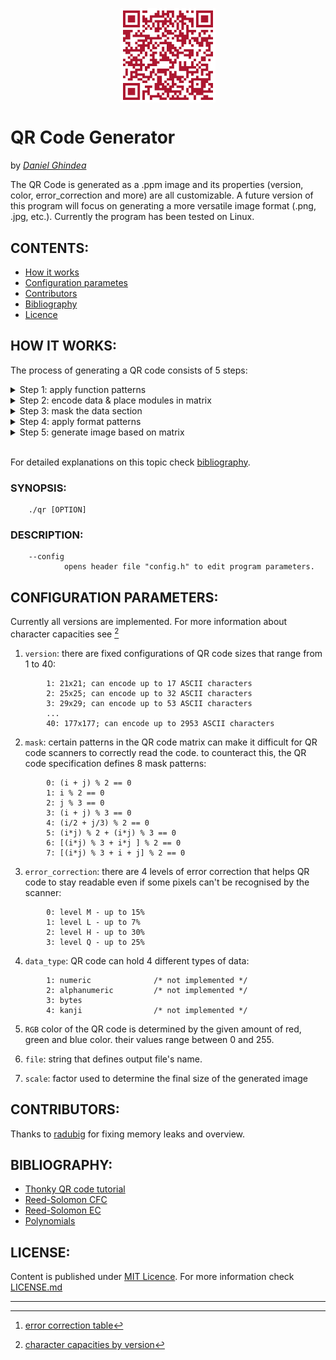 <img 
    style="display: block; 
           margin-left: auto;
           margin-right: auto;
           width: 30%;"
    src="./git_aux/QR.png" 
    alt="https://github.com/Ghindea/QR_code_beta">
</img>
# **QR Code Generator**
by [*Daniel Ghindea*](https://github.com/Ghindea)

 The QR Code is generated as a .ppm image and its properties (version, color, error_correction and more) are all customizable. A future version of this program will focus on generating a more versatile image format (.png, .jpg, etc.). Currently the program has been tested on Linux.

## CONTENTS:

- [How it works](#how-it-works)
- [Configuration parametes](#configuration-parameters)
- [Contributors](#contributors)
- [Bibliography](#bibliography)
- [Licence](#license)

## HOW IT WORKS:
The process of generating a QR code consists of 5 steps:

<details><summary> Step 1: apply function patterns               </summary>

- *Finder Patterns* are unique blocks of 7x7 modules used to orient the QR code in the correct position for decoding.
- *Separators* are used to distinguish the finder patterns from the rest of the QR code.
- *Timing Patterns* are used to accurately determine the size of the data grid.
- *Alignment Patterns* are used to straighten out QR Codes drawn on a curved surface. Depending of the selected QR version more or less alignment patterns can be placed.
- *Dark Module* is a single module that is always set on 1

<img style="display: block; width: 40%;"
    src="./git_aux/patterns.png" 
    alt="patterns placement">
</img>

QR code version 2
</details>
<details><summary> Step 2: encode data & place modules in matrix </summary>
<br>

**PART I**

For the beginning the input string has to be processed into a data string.
The first 4 bits of the data string represent the *Mode Indicator*

>| Mode name              | Mode Indicator |
>|------------------------|:--------------:|
>| Numeric mode           |  0001          |
>| Alphanumeric mode      |  0010          |
>| Byte mode              |  0100          |
>| Kanji mode             |  1000          |

Next, the *Character Count Indicator* needs to be added in a group of x bits, where x depends on QR code version (check [len_bit_no()](./src/step2.c)). After that, based on the selected mode, the encoded input string needs to be added. In the end, the obtained string has to be broken up into 8-bit Codewords and padded with 0s if necessary (if its length isn't a multiple of 8 more 0s are required and, if it's still too short, it will be filled with 236 and 17 until maximum capacity is reached).

---
**PART II** 

To ensure that the data is read correctly by the scanner it's required to generate error correction codewords for comparison. This process uses *Reed-Solomon method* for error correction. In a nutshell, it performs a polynomial division between the polynomial with coefficients made of data string elements and the generator polynomial (check Reed-Solomon documentation). The key of this process is finite field arithmetic ( GF(256) ).

<img style="display: block; width: 75%;"
    src="./git_aux/codewords.png" 
    alt="encoding results">
</img>

Codewords obtained for "Hello world!" input in a version 1 QR code.

To arrange the codewords correctly into the matrix it's necessary to break the data string into groups and groups into blocks in a suitable manner for the given version of QR code. Then,  an error correction array of codewords will be generated for every block. For more information see [^2].

---
**PART III**

Once the data has been encoded and error correction was generated it's time to place the codewords into the matrix. For this part it's required to interleave the blocks.

<img style="display: block; width: 75%;"
    src="./git_aux/interleaved.png" 
    alt="interleaving results">
</img>

Final Message Codewords obtained for "Hello world!" input in a version 5-Q QR code.

<img style="display: block; width: 50%;"
    src="./git_aux/data_placement.png" 
    alt="https://en.wikiversity.org/wiki/File:QR_Code_Unmasked.svg">
</img>

Placing final message codewords in a version 1 QR code.

</details>
<details><summary> Step 3: mask the data section                 </summary>
<br>
To avoid the appearance of patterns that may disturb the scanning process is necessary to apply a mask. A mask pattern changes which modules are 1 and which are 0. To automaticaly determine which is the best mask a penalty score is calculated for each variant and the pattern with the lowest score is chosen.

<br>
<img style="display: block; width: 60%;"
    src="./git_aux/mask.png" 
    alt="https://en.wikiversity.org/wiki/File:QR_Code_Masking_Example.svg">
</img>
<img style="display: block; width: 60%;"
    src="./git_aux/mask_patterns.png" 
    alt="https://en.wikiversity.org/wiki/File:QR_Code_Mask_Patterns.svg">
</img>

[> source](https://en.wikiversity.org/wiki/Reed%E2%80%93Solomon_codes_for_coders#QR_code_structure)
</details>
<details><summary> Step 4: apply format patterns                 </summary>
<br>
The format pattern is used to encode which mask pattern and which error correction level are in use. The first 2 bits in the format string represent the error correction and the next 3 the mask applied.

<br>

>| EC level  | Bits | Integer Equivalent |
>|-----------|:----:|:------------------:|
>| L         |  01  |    1               |
>| M         |  00  |    0               |
>| Q         |  11  |    3               |
>| H         |  10  |    2               |

After that, the format string is processed similary to the data string, which results in a string with 15 bits that is placed like this:

<img style="width: 40%;"
    src="./git_aux/format_pattern.png" 
    alt="format pattern"/>

For versions >= 7 a special pattern is required to identify version information.

<img style="width: 57%;"
    src="./git_aux/format_special_pattern.png" 
    alt="format pattern" />

</details>
<details><summary> Step 5: generate image based on matrix        </summary>
<br>
Currently the only image format that can be generated is .pmm. Its structure is quite simple:

>       P6              # magic number 
>       115 115         # image width & height
>       255             # maximum color value (ranges between 0-255)
>       0 0 0     0  0  0     0 1 0  ...        # (width * height) groups of binary data
>       5 1 8     11 3 12     4 6 11 ...        # that represent the RGB color values 
>       ...       ...         ...               # of each corresponding pixel 

Since a QR code only has values of 0s and 1s, the .ppm file will contain only white pixels (255 255 255) and a specific color (0 0 0 - black by default). Because the dimensions of the data matrix depends on the selected version a scale variable was implemented to make images of the same size.

.png image format will be implemented soon 
</details>
<br>


For detailed explanations on this topic check [bibliography](#bibliography).

###  SYNOPSIS:
        ./qr [OPTION]
###  DESCRIPTION:
        --config
                opens header file "config.h" to edit program parameters.

## CONFIGURATION PARAMETERS:

Currently all versions are implemented. For more information about character capacities see [^1]
1. `version`: there are fixed configurations of QR code sizes that range from 1 to 40: 
```
        1: 21x21; can encode up to 17 ASCII characters
        2: 25x25; can encode up to 32 ASCII characters
        3: 29x29; can encode up to 53 ASCII characters
        ...
        40: 177x177; can encode up to 2953 ASCII characters
```                
      
2. `mask`: certain patterns in the QR code matrix can make it difficult for QR code scanners to correctly read the code. to counteract this, the QR code specification defines 8 mask patterns:
```
        0: (i + j) % 2 == 0
        1: i % 2 == 0
        2: j % 3 == 0
        3: (i + j) % 3 == 0
        4: (i/2 + j/3) % 2 == 0
        5: (i*j) % 2 + (i*j) % 3 == 0
        6: [(i*j) % 3 + i*j ] % 2 == 0
        7: [(i*j) % 3 + i + j] % 2 == 0
```
3. `error_correction`: there are 4 levels of error correction that helps QR code to stay readable even if some pixels can't be recognised by the scanner:
```
        0: level M - up to 15%
        1: level L - up to 7%
        2: level H - up to 30%
        3: level Q - up to 25% 
```
4. `data_type`: QR code can hold 4 different types of data:
```
        1: numeric              /* not implemented */
        2: alphanumeric         /* not implemented */
        3: bytes
        4: kanji                /* not implemented */
```        
5. `RGB` color of the QR code is determined by the given amount of red, green and blue color. their values range between 0 and 255.

6. `file`: string that defines output file's name.

7. `scale`: factor used to determine the final size of the generated image

## CONTRIBUTORS:
Thanks to [radubig](https://github.com/radubig) for fixing memory leaks and overview.

## BIBLIOGRAPHY:
- [Thonky QR code tutorial](https://www.thonky.com/qr-code-tutorial/)
- [Reed-Solomon CFC](https://en.wikiversity.org/wiki/Reed%E2%80%93Solomon_codes_for_coders)
- [Reed-Solomon EC](https://en.wikipedia.org/wiki/Reed%E2%80%93Solomon_error_correction)
- [Polynomials](https://en.wikipedia.org/wiki/Polynomial_code)

## LICENSE:
Content is published under [MIT Licence](https://en.wikipedia.org/wiki/MIT_License). For more information check [LICENSE.md](https://github.com/Ghindea/QR_code_beta/blob/master/LICENSE.md)

---
[^1]: [character capacities by version](https://www.thonky.com/qr-code-tutorial/character-capacities)
[^2]: [error correction table](https://www.thonky.com/qr-code-tutorial/error-correction-table)
